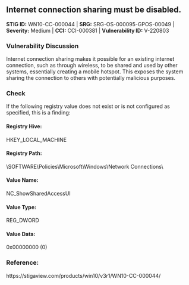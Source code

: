 <h2>Internet connection sharing must be disabled.</h2>
<p><strong>STIG ID:</strong> WN10-CC-000044  |  <strong>SRG:</strong> SRG-OS-000095-GPOS-00049 |  <strong>Severity:</strong> Medium |  <strong>CCI:</strong> CCI-000381 |  <strong>Vulnerability ID:</strong> V-220803</p>

<h3>Vulnerability Discussion</h3>
<p>Internet connection sharing makes it possible for an existing internet connection, such as through wireless, to be shared and used by other systems, essentially creating a mobile hotspot. This exposes the system sharing the connection to others with potentially malicious purposes.</p>

<h3>Check</h3>
<p>If the following registry value does not exist or is not configured as specified, this is a finding:</p>

<h4>Registry Hive:</h4>
<p>HKEY_LOCAL_MACHINE</p>

<h4>Registry Path:</h4>
<p>\SOFTWARE\Policies\Microsoft\Windows\Network Connections\</p>

<h4>Value Name:</h4>
<p>NC_ShowSharedAccessUI</p>

<h4>Value Type:</h4>
<p>REG_DWORD</p>

<h4>Value Data:</h4>
<p>0x00000000 (0)</p>

<h3>Reference:</h3>
https://stigaview.com/products/win10/v3r1/WN10-CC-000044/
